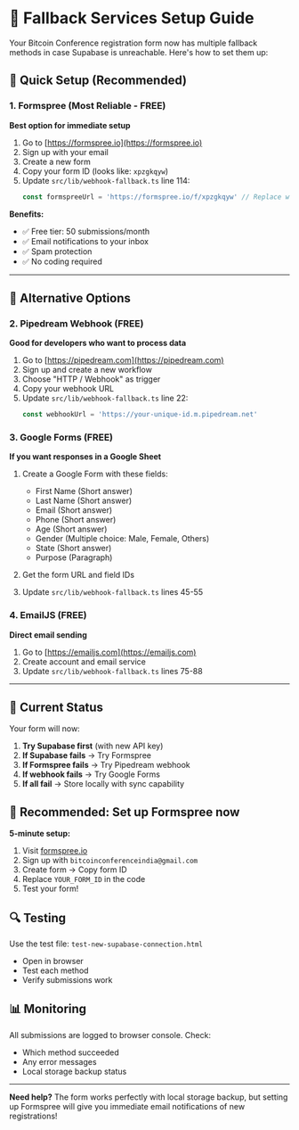 # 🔄 Fallback Services Setup Guide

Your Bitcoin Conference registration form now has multiple fallback methods in case Supabase is unreachable. Here's how to set them up:

## 🎯 Quick Setup (Recommended)

### 1. Formspree (Most Reliable - FREE)
**Best option for immediate setup**

1. Go to [https://formspree.io](https://formspree.io)
2. Sign up with your email
3. Create a new form
4. Copy your form ID (looks like: `xpzgkqyw`)
5. Update `src/lib/webhook-fallback.ts` line 114:
   ```typescript
   const formspreeUrl = 'https://formspree.io/f/xpzgkqyw' // Replace with your form ID
   ```

**Benefits:**
- ✅ Free tier: 50 submissions/month
- ✅ Email notifications to your inbox
- ✅ Spam protection
- ✅ No coding required

---

## 🔧 Alternative Options

### 2. Pipedream Webhook (FREE)
**Good for developers who want to process data**

1. Go to [https://pipedream.com](https://pipedream.com)
2. Sign up and create a new workflow
3. Choose "HTTP / Webhook" as trigger
4. Copy your webhook URL
5. Update `src/lib/webhook-fallback.ts` line 22:
   ```typescript
   const webhookUrl = 'https://your-unique-id.m.pipedream.net'
   ```

### 3. Google Forms (FREE)
**If you want responses in a Google Sheet**

1. Create a Google Form with these fields:
   - First Name (Short answer)
   - Last Name (Short answer)
   - Email (Short answer)
   - Phone (Short answer)
   - Age (Short answer)
   - Gender (Multiple choice: Male, Female, Others)
   - State (Short answer)
   - Purpose (Paragraph)

2. Get the form URL and field IDs
3. Update `src/lib/webhook-fallback.ts` lines 45-55

### 4. EmailJS (FREE)
**Direct email sending**

1. Go to [https://emailjs.com](https://emailjs.com)
2. Create account and email service
3. Update `src/lib/webhook-fallback.ts` lines 75-88

---

## 🚀 Current Status

Your form will now:

1. **Try Supabase first** (with new API key)
2. **If Supabase fails** → Try Formspree
3. **If Formspree fails** → Try Pipedream webhook
4. **If webhook fails** → Try Google Forms
5. **If all fail** → Store locally with sync capability

## 📧 Recommended: Set up Formspree now

**5-minute setup:**
1. Visit [formspree.io](https://formspree.io)
2. Sign up with `bitcoinconferenceindia@gmail.com`
3. Create form → Copy form ID
4. Replace `YOUR_FORM_ID` in the code
5. Test your form!

## 🔍 Testing

Use the test file: `test-new-supabase-connection.html`
- Open in browser
- Test each method
- Verify submissions work

## 📊 Monitoring

All submissions are logged to browser console. Check:
- Which method succeeded
- Any error messages
- Local storage backup status

---

**Need help?** The form works perfectly with local storage backup, but setting up Formspree will give you immediate email notifications of new registrations!